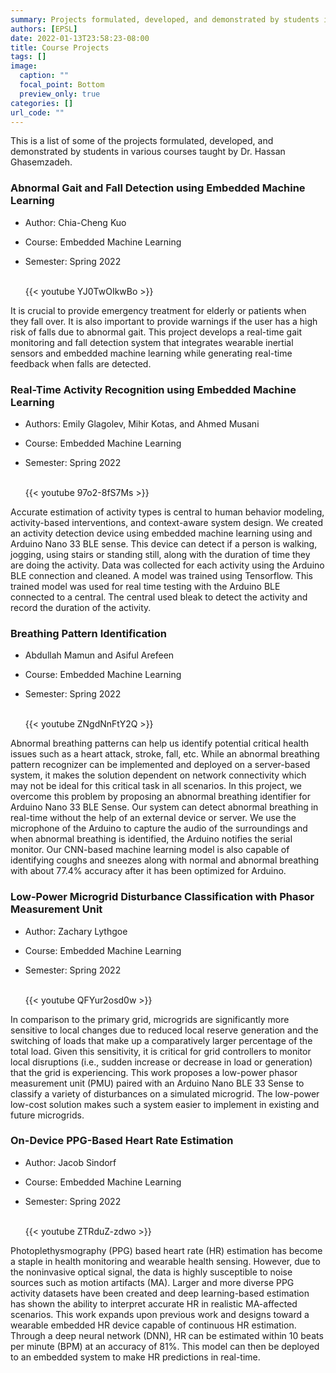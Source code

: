 ```yaml
---
summary: Projects formulated, developed, and demonstrated by students in various courses taught by Dr. Hassan Ghasemzadeh.  
authors: [EPSL]
date: 2022-01-13T23:58:23-08:00
title: Course Projects
tags: []
image:
  caption: ""
  focal_point: Bottom
  preview_only: true
categories: []
url_code: ""
---
```

<!-- 
The format of each project listing follows 

SN. **Project Name** by *Student names*

    Summary or Abstract. [GitHub](Link) if available
    
    {{< youtube YJ0TwOIkwBo >}} - link of the youtube video demo

    To include image, add the image to this folder and use 
    ![](imageName.format)
-->

This is a list of some of the projects formulated, developed, and demonstrated by students in various courses taught by Dr. Hassan Ghasemzadeh.

### Abnormal Gait and Fall Detection using Embedded Machine Learning

- Author: Chia-Cheng Kuo
- Course: Embedded Machine Learning
- Semester: Spring 2022

    <br/>
    {{< youtube YJ0TwOIkwBo >}}
    <br/>

It is crucial to provide emergency treatment for elderly or patients when they fall over. It is also important to provide warnings if the user has a high risk of falls due to abnormal gait. This project develops a real-time gait monitoring and fall detection system that integrates wearable inertial sensors and embedded machine learning while generating real-time feedback when falls are detected.

### Real-Time Activity Recognition using Embedded Machine Learning

- Authors: Emily Glagolev, Mihir Kotas, and Ahmed Musani
- Course: Embedded Machine Learning
- Semester: Spring 2022

    <br/>
    {{< youtube 97o2-8fS7Ms >}}
    <br/>

Accurate estimation of activity types is central to human behavior modeling, activity-based interventions, and context-aware system design. We created an activity detection device using embedded machine learning using and Arduino Nano 33 BLE sense. This device can detect if a person is walking, jogging, using stairs or standing still, along with the duration of time they are doing the activity. Data was collected for each activity using the Arduino BLE connection and cleaned. A model was trained using Tensorflow. This trained model was used for real time testing with the Arduino BLE connected to a central. The central used bleak to detect the activity and record the duration of the activity.

### Breathing Pattern Identification  

- Abdullah Mamun and Asiful Arefeen
- Course: Embedded Machine Learning
- Semester: Spring 2022

    <br/>
    {{< youtube ZNgdNnFtY2Q >}}
    <br/>

Abnormal breathing patterns can help us identify potential critical health issues such as a heart attack, stroke, fall, etc. While an abnormal breathing pattern recognizer can be implemented and deployed on a server-based system, it makes the solution dependent on network connectivity which may not be ideal for this critical task in all scenarios. In this project, we overcome this problem by proposing an abnormal breathing identifier for Arduino Nano 33 BLE Sense. Our system can detect abnormal breathing in real-time without the help of an external device or server. We use the microphone of the Arduino to capture the audio of the surroundings and when abnormal breathing is identified, the Arduino notifies the serial monitor. Our CNN-based machine learning model is also capable of identifying coughs and sneezes along with normal and abnormal breathing with about 77.4% accuracy after it has been optimized for Arduino.

### Low-Power Microgrid Disturbance Classification with Phasor Measurement Unit

- Author: Zachary Lythgoe
- Course: Embedded Machine Learning
- Semester: Spring 2022

    <br/>
    {{< youtube QFYur2osd0w >}}
    <br/>
    
In comparison to the primary grid, microgrids are significantly more sensitive to local changes due to reduced local reserve generation and the switching of loads that make up a comparatively larger percentage of the total load. Given this sensitivity, it is critical for grid controllers to monitor local disruptions (i.e., sudden increase or decrease in load or generation) that the grid is experiencing. This work proposes a low-power phasor measurement unit (PMU) paired with an Arduino Nano BLE 33 Sense to classify a variety of disturbances on a simulated microgrid. The low-power low-cost solution makes such a system easier to implement in existing and future microgrids.


### On-Device PPG-Based Heart Rate Estimation 

- Author: Jacob Sindorf
- Course: Embedded Machine Learning
- Semester: Spring 2022

    <br/>
    {{< youtube ZTRduZ-zdwo >}}
    <br/>
    
Photoplethysmography (PPG) based heart rate (HR) estimation has become a staple in health monitoring and wearable health sensing. However, due to the noninvasive optical signal, the data is highly susceptible to noise sources such as motion artifacts (MA). Larger and more diverse PPG activity datasets have been created and deep learning-based estimation has shown the ability to interpret accurate HR in realistic MA-affected scenarios. This work expands upon previous work and designs toward a wearable embedded HR device capable of continuous HR estimation. Through a deep neural network (DNN), HR can be estimated within 10 beats per minute (BPM) at an accuracy of 81%. This model can then be deployed to an embedded system to make HR predictions in real-time.
